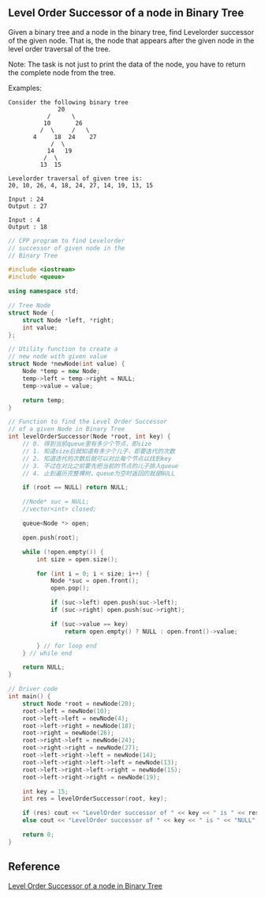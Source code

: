 ## Level Order Successor of a node in Binary Tree

Given a binary tree and a node in the binary tree, find Levelorder successor of the given node. That is, the node that appears after the given node in the level order traversal of the tree.

Note: The task is not just to print the data of the node, you have to return the complete node from the tree.

Examples:

~~~
Consider the following binary tree
              20            
           /      \         
          10       26       
         /  \     /   \     
       4     18  24    27   
            /  \
           14   19
          /  \
         13  15

Levelorder traversal of given tree is:
20, 10, 26, 4, 18, 24, 27, 14, 19, 13, 15

Input : 24
Output : 27

Input : 4
Output : 18
~~~

~~~C++
// CPP program to find Levelorder
// successor of given node in the
// Binary Tree

#include <iostream>
#include <queue>

using namespace std;

// Tree Node
struct Node {
    struct Node *left, *right;
    int value;
};

// Utility function to create a
// new node with given value
struct Node *newNode(int value) {
    Node *temp = new Node;
    temp->left = temp->right = NULL;
    temp->value = value;

    return temp;
}

// Function to find the Level Order Successor
// of a given Node in Binary Tree
int levelOrderSuccessor(Node *root, int key) {
    // 0. 得到当前queue里有多少个节点，即size
    // 1. 知道size后就知道有多少个儿子，即要迭代的次数
    // 2. 知道迭代的次数后就可以对比每个节点以找到key
    // 3. 不过在对比之前要先把当前的节点的儿子排入queue
    // 4. 止到遍历完整棵树，queue为空时返回的就是NULL

    if (root == NULL) return NULL;

    //Node* suc = NULL;
    //vector<int> closed;

    queue<Node *> open;

    open.push(root);

    while (!open.empty()) {
        int size = open.size();

        for (int i = 0; i < size; i++) {
            Node *suc = open.front();
            open.pop();

            if (suc->left) open.push(suc->left);
            if (suc->right) open.push(suc->right);

            if (suc->value == key) 
                return open.empty() ? NULL : open.front()->value;

        } // for loop end
    } // while end

    return NULL;
}

// Driver code
int main() {
    struct Node *root = newNode(20);
    root->left = newNode(10);
    root->left->left = newNode(4);
    root->left->right = newNode(18);
    root->right = newNode(26);
    root->right->left = newNode(24);
    root->right->right = newNode(27);
    root->left->right->left = newNode(14);
    root->left->right->left->left = newNode(13);
    root->left->right->left->right = newNode(15);
    root->left->right->right = newNode(19);

    int key = 15;
    int res = levelOrderSuccessor(root, key);

    if (res) cout << "LevelOrder successor of " << key << " is " << res;
    else cout << "LevelOrder successor of " << key << " is " << "NULL";

    return 0;
}
~~~

## Reference

[Level Order Successor of a node in Binary Tree](https://www.geeksforgeeks.org/level-order-successor-of-a-node-in-binary-tree/)